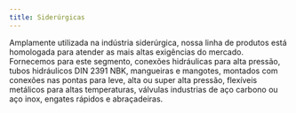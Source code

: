```yaml
---
title: Siderúrgicas
---
```


Amplamente utilizada na indústria siderúrgica, nossa linha de produtos está homologada para atender as mais altas exigências do mercado. Fornecemos para este segmento, conexões hidráulicas para alta pressão, tubos hidráulicos DIN 2391 NBK, mangueiras e mangotes, montados com conexões nas pontas para leve, alta ou super alta pressão, flexíveis metálicos para altas temperaturas, válvulas industrias de aço carbono ou aço inox, engates rápidos e abraçadeiras.
